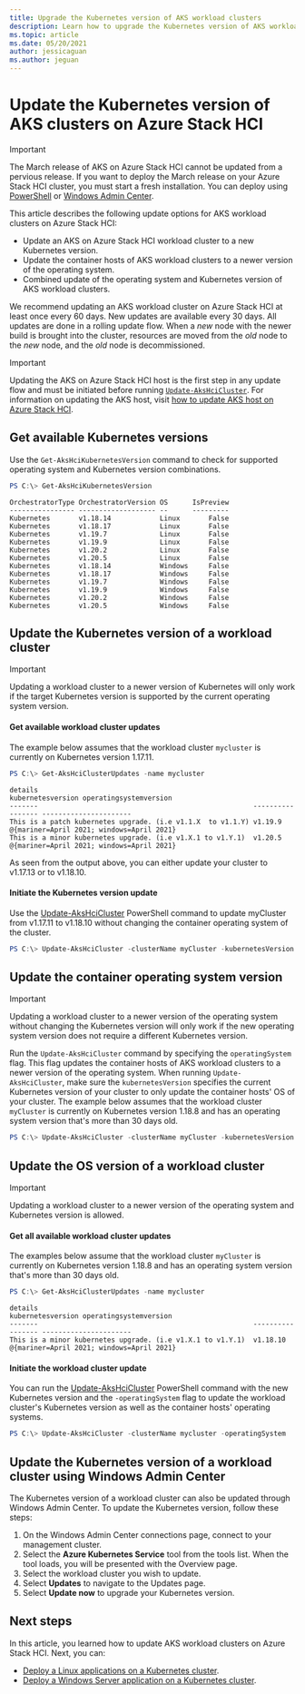 ```yaml
---
title: Upgrade the Kubernetes version of AKS workload clusters
description: Learn how to upgrade the Kubernetes version of AKS workload clusters on Azure Stack HCI
ms.topic: article
ms.date: 05/20/2021
author: jessicaguan
ms.author: jeguan
---
```


# Update the Kubernetes version of AKS clusters on Azure Stack HCI

> [!IMPORTANT]
> The March release of AKS on Azure Stack HCI cannot be updated from a pervious release. If you want to deploy the March release on your Azure Stack HCI cluster, you must start a fresh installation. You can deploy using [PowerShell](kubernetes-walkthrough-powershell.md) or [Windows Admin Center](./setup.md).

This article describes the following update options for AKS workload clusters on Azure Stack HCI: 
- Update an AKS on Azure Stack HCI workload cluster to a new Kubernetes version.
- Update the container hosts of AKS workload clusters to a newer version of the operating system.
- Combined update of the operating system and Kubernetes version of AKS workload clusters.

We recommend updating an AKS workload cluster on Azure Stack HCI at least once every 60 days. New updates are available every 30 days.
All updates are done in a rolling update flow. When a *new* node with the newer build is brought into the cluster, resources are moved from the *old* node to the *new* node, and the *old* node is decommissioned.

> [!Important]
> Updating the AKS on Azure Stack HCI host is the first step in any update flow and must be initiated before running [`Update-AksHciCluster`](./update-akshcicluster.md). For information on updating the AKS host, visit [how to update AKS host on Azure Stack HCI](./update-aks-hci-concepts.md). 


## Get available Kubernetes versions
Use the `Get-AksHciKubernetesVersion` command to check for supported operating system and Kubernetes version combinations.

```powershell
PS C:\> Get-AksHciKubernetesVersion
```

```Output
OrchestratorType OrchestratorVersion OS      IsPreview
---------------- ------------------- --      ---------
Kubernetes       v1.18.14            Linux       False
Kubernetes       v1.18.17            Linux       False
Kubernetes       v1.19.7             Linux       False
Kubernetes       v1.19.9             Linux       False
Kubernetes       v1.20.2             Linux       False
Kubernetes       v1.20.5             Linux       False
Kubernetes       v1.18.14            Windows     False
Kubernetes       v1.18.17            Windows     False
Kubernetes       v1.19.7             Windows     False
Kubernetes       v1.19.9             Windows     False
Kubernetes       v1.20.2             Windows     False
Kubernetes       v1.20.5             Windows     False
```

## Update the Kubernetes version of a workload cluster

> [!Important]
> Updating a workload cluster to a newer version of Kubernetes will only work if the target Kubernetes version is supported by the current operating system version.

#### Get available workload cluster updates
The example below assumes that the workload cluster `mycluster` is currently on Kubernetes version 1.17.11.
```powershell
PS C:\> Get-AksHciClusterUpdates -name mycluster
```

```output
details                                                     kubernetesversion operatingsystemversion
-------                                                     ----------------- ----------------------
This is a patch kubernetes upgrade. (i.e v1.1.X  to v1.1.Y) v1.19.9           @{mariner=April 2021; windows=April 2021}
This is a minor kubernetes upgrade. (i.e v1.X.1 to v1.Y.1)  v1.20.5           @{mariner=April 2021; windows=April 2021}
```

As seen from the output above, you can either update your cluster to v1.17.13 or to v1.18.10.

#### Initiate the Kubernetes version update
Use the [Update-AksHciCluster](update-akshcicluster.md) PowerShell command to update myCluster from v1.17.11 to v1.18.10  without changing the container operating system of the cluster.
```powershell
PS C:\> Update-AksHciCluster -clusterName myCluster -kubernetesVersion v1.18.10
```

## Update the container operating system version 

> [!Important]
> Updating a workload cluster to a newer version of the operating system without changing the Kubernetes version will only work if the new operating system version does not require a different Kubernetes version.

Run the `Update-AksHciCluster` command by specifying the `operatingSystem` flag. This flag updates the container hosts of AKS workload clusters to a newer version of the operating system. When running `Update-AksHciCluster`, make sure the `kubernetesVersion` specifies the current Kubernetes version of your cluster to only update the container hosts' OS of your cluster. The example below assumes that the workload cluster `myCluster` is currently on Kubernetes version 1.18.8 and has an operating system version that's more than 30 days old.

```powershell
PS C:\> Update-AksHciCluster -clusterName myCluster -kubernetesVersion v1.18.8 -operatingSystem
```

## Update the OS version of a workload cluster

> [!Important]
> Updating a workload cluster to a newer version of the operating system and Kubernetes version is allowed.

#### Get all available workload cluster updates
The examples below assume that the workload cluster `myCluster` is currently on Kubernetes version 1.18.8 and has an operating system version that's more than 30 days old.

```powershell
PS C:\> Get-AksHciClusterUpdates -name mycluster
```

```output
details                                                     kubernetesversion operatingsystemversion
-------                                                     ----------------- ----------------------
This is a minor kubernetes upgrade. (i.e v1.X.1 to v1.Y.1)  v1.18.10          @{mariner=April 2021; windows=April 2021}
```

#### Initiate the workload cluster update
You can run the [Update-AksHciCluster](update-akshcicluster.md) PowerShell command with the new Kubernetes version and the `-operatingSystem` flag to update the workload cluster's Kubernetes version as well as the container hosts' operating systems.

```powershell
PS C:\> Update-AksHciCluster -clusterName mycluster -operatingSystem
```

## Update the Kubernetes version of a workload cluster using Windows Admin Center
The Kubernetes version of a workload cluster can also be updated through Windows Admin Center. To update the Kubernetes version, follow these steps: 

1. On the Windows Admin Center connections page, connect to your management cluster.
2. Select the **Azure Kubernetes Service** tool from the tools list. When the tool loads, you will be presented with the Overview page.
3. Select the workload cluster you wish to update.
4. Select **Updates** to navigate to the Updates page.
5. Select **Update now** to upgrade your Kubernetes version. 

## Next steps

In this article, you learned how to update AKS workload clusters on Azure Stack HCI. Next, you can:
- [Deploy a Linux applications on a Kubernetes cluster](./deploy-linux-application.md).
- [Deploy a Windows Server application on a Kubernetes cluster](./deploy-windows-application.md).
